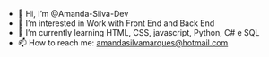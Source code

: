- 👋 Hi, I’m @Amanda-Silva-Dev
- 👀 I’m interested in Work with Front End and Back End
- 🌱 I’m currently learning HTML, CSS, javascript, Python, C# e SQL
- 📫 How to reach me: amandasilvamarques@hotmail.com


<!---
Amanda-Silva-Dev/Amanda-Silva-Dev is a ✨ special ✨ repository because its `README.md` (this file) appears on your GitHub profile.
You can click the Preview link to take a look at your changes.
--->

